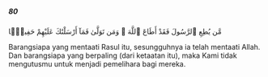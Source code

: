 ##### 80

<span class="ayah">مَّن يُطِعِ ٱلرَّسُولَ فَقَدْ أَطَاعَ ٱللَّهَ ۖ وَمَن تَوَلَّىٰ فَمَآ أَرْسَلْنَٰكَ عَلَيْهِمْ حَفِيظًۭا</span>

<span class="ayah_translation">Barangsiapa yang mentaati Rasul itu, sesungguhnya ia telah mentaati Allah. Dan barangsiapa yang berpaling (dari ketaatan itu), maka Kami tidak mengutusmu untuk menjadi pemelihara bagi mereka.</span>
